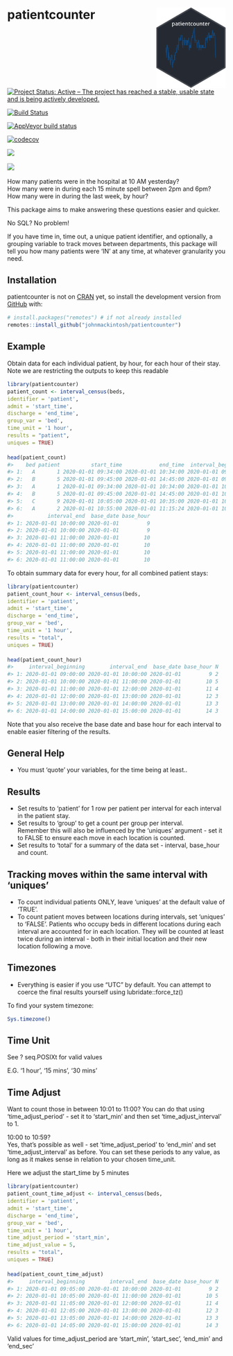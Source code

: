 
<!-- README.md is generated from README.Rmd. Please edit that file -->

<!-- badges: start -->

# patientcounter <img src="man/figures/logo.png" width="160px" align="right" />

[![Project Status: Active – The project has reached a stable, usable
state and is being actively
developed.](https://www.repostatus.org/badges/latest/active.svg)](https://www.repostatus.org/#active)

[![Build
Status](https://travis-ci.com/johnmackintosh/patientcounter.svg?branch=master)](https://travis-ci.com/johnmackintosh/patientcounter)

[![AppVeyor build
status](https://ci.appveyor.com/api/projects/status/github/johnmackintosh/patientcounter?branch=master&svg=true)](https://ci.appveyor.com/project/johnmackintosh/patientcounter)

[![codecov](https://codecov.io/gh/johnmackintosh/patientcounter/branch/master/graph/badge.svg)](https://codecov.io/gh/johnmackintosh/patientcounter)

[![](https://img.shields.io/badge/devel%20version-0.1.0-blue.svg)](https://github.com/johnmackintosh/patientcounter)

[![](https://img.shields.io/github/last-commit/johnmackintosh/patientcounter.svg)](https://github.com/johnmackintosh/patientcounter/commits/master)

<!-- badges: end -->

How many patients were in the hospital at 10 AM yesterday?  
How many were in during each 15 minute spell between 2pm and 6pm?  
How many were in during the last week, by hour?

This package aims to make answering these questions easier and quicker.

No SQL? No problem\!

If you have time in, time out, a unique patient identifier, and
optionally, a grouping variable to track moves between departments, this
package will tell you how many patients were ‘IN’ at any time, at
whatever granularity you need.

## Installation

patientcounter is not on [CRAN](https://CRAN.R-project.org) yet, so
install the development version from [GitHub](https://github.com/) with:

``` r
# install.packages("remotes") # if not already installed
remotes::install_github("johnmackintosh/patientcounter")
```

## Example

Obtain data for each individual patient, by hour, for each hour of their
stay.  
Note we are restricting the outputs to keep this readable

``` r
library(patientcounter)
patient_count <- interval_census(beds, 
identifier = 'patient',
admit = 'start_time', 
discharge = 'end_time', 
group_var = 'bed', 
time_unit = '1 hour', 
results = "patient", 
uniques = TRUE)

head(patient_count)
#>    bed patient          start_time            end_time  interval_beginning
#> 1:   A       1 2020-01-01 09:34:00 2020-01-01 10:34:00 2020-01-01 09:00:00
#> 2:   B       5 2020-01-01 09:45:00 2020-01-01 14:45:00 2020-01-01 09:00:00
#> 3:   A       1 2020-01-01 09:34:00 2020-01-01 10:34:00 2020-01-01 10:00:00
#> 4:   B       5 2020-01-01 09:45:00 2020-01-01 14:45:00 2020-01-01 10:00:00
#> 5:   C       9 2020-01-01 10:05:00 2020-01-01 10:35:00 2020-01-01 10:00:00
#> 6:   A       2 2020-01-01 10:55:00 2020-01-01 11:15:24 2020-01-01 10:00:00
#>           interval_end  base_date base_hour
#> 1: 2020-01-01 10:00:00 2020-01-01         9
#> 2: 2020-01-01 10:00:00 2020-01-01         9
#> 3: 2020-01-01 11:00:00 2020-01-01        10
#> 4: 2020-01-01 11:00:00 2020-01-01        10
#> 5: 2020-01-01 11:00:00 2020-01-01        10
#> 6: 2020-01-01 11:00:00 2020-01-01        10
```

To obtain summary data for every hour, for all combined patient stays:

``` r
library(patientcounter)
patient_count_hour <- interval_census(beds, 
identifier = 'patient',
admit = 'start_time', 
discharge = 'end_time', 
group_var = 'bed', 
time_unit = '1 hour', 
results = "total", 
uniques = TRUE)

head(patient_count_hour)
#>     interval_beginning        interval_end  base_date base_hour N
#> 1: 2020-01-01 09:00:00 2020-01-01 10:00:00 2020-01-01         9 2
#> 2: 2020-01-01 10:00:00 2020-01-01 11:00:00 2020-01-01        10 5
#> 3: 2020-01-01 11:00:00 2020-01-01 12:00:00 2020-01-01        11 4
#> 4: 2020-01-01 12:00:00 2020-01-01 13:00:00 2020-01-01        12 3
#> 5: 2020-01-01 13:00:00 2020-01-01 14:00:00 2020-01-01        13 3
#> 6: 2020-01-01 14:00:00 2020-01-01 15:00:00 2020-01-01        14 3
```

Note that you also receive the base date and base hour for each interval
to enable easier filtering of the results.

## General Help

  - You must ‘quote’ your variables, for the time being at least..

## Results

  - Set results to ‘patient’ for 1 row per patient per interval for each
    interval in the patient stay.
  - Set results to ‘group’ to get a count per group per interval.  
    Remember this will also be influenced by the ‘uniques’ argument -
    set it to FALSE to ensure each move in each location is counted.  
  - Set results to ‘total’ for a summary of the data set - interval,
    base\_hour and count.

## Tracking moves within the same interval with ‘uniques’

  - To count individual patients ONLY, leave ‘uniques’ at the default
    value of ‘TRUE’.  
  - To count patient moves between locations during intervals, set
    ‘uniques’ to ‘FALSE’. Patients who occupy beds in different locations
    during each interval are accounted for in each location. They will
    be counted at least twice during an interval - both in their initial
    location and their new location following a move.

## Timezones

  - Everything is easier if you use “UTC” by default. You can attempt to
    coerce the final results yourself using lubridate::force\_tz()

To find your system timezone:

``` r
Sys.timezone()
```

## Time Unit

See ? seq.POSIXt for valid values

E.G. ‘1 hour’, ‘15 mins’, ‘30 mins’

## Time Adjust

Want to count those in between 10:01 to 11:00? You can do that using
‘time\_adjust\_period’ - set it to ‘start\_min’ and then set
‘time\_adjust\_interval’ to 1.

10:00 to 10:59?  
Yes, that’s possible as well - set ‘time\_adjust\_period’ to ‘end\_min’
and set ‘time\_adjust\_interval’ as before. You can set these periods to
any value, as long as it makes sense in relation to your chosen
time\_unit.

Here we adjust the start\_time by 5 minutes

``` r
library(patientcounter)
patient_count_time_adjust <- interval_census(beds, 
identifier = 'patient',
admit = 'start_time', 
discharge = 'end_time', 
group_var = 'bed', 
time_unit = '1 hour', 
time_adjust_period = 'start_min',
time_adjust_value = 5,
results = "total", 
uniques = TRUE)

head(patient_count_time_adjust)
#>     interval_beginning        interval_end  base_date base_hour N
#> 1: 2020-01-01 09:05:00 2020-01-01 10:00:00 2020-01-01         9 2
#> 2: 2020-01-01 10:05:00 2020-01-01 11:00:00 2020-01-01        10 5
#> 3: 2020-01-01 11:05:00 2020-01-01 12:00:00 2020-01-01        11 4
#> 4: 2020-01-01 12:05:00 2020-01-01 13:00:00 2020-01-01        12 3
#> 5: 2020-01-01 13:05:00 2020-01-01 14:00:00 2020-01-01        13 3
#> 6: 2020-01-01 14:05:00 2020-01-01 15:00:00 2020-01-01        14 3
```

Valid values for time\_adjust\_period are ‘start\_min’, ‘start\_sec’,
‘end\_min’ and ‘end\_sec’

